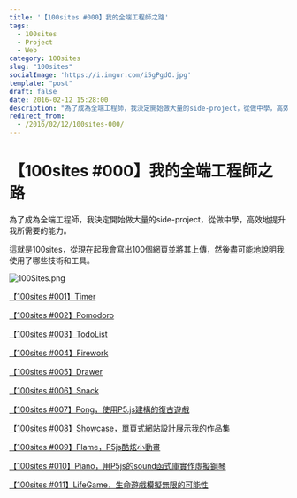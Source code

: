 ```yaml
---
title: '【100sites #000】我的全端工程師之路'
tags:
  - 100sites
  - Project
  - Web
category: 100sites
slug: "100sites"
socialImage: 'https://i.imgur.com/i5gPgdO.jpg'
template: "post"
draft: false
date: 2016-02-12 15:28:00
description: "為了成為全端工程師，我決定開始做大量的side-project，從做中學，高效地提升我所需要的能力。"
redirect_from:
  - /2016/02/12/100sites-000/
---
```


# 【100sites #000】我的全端工程師之路

為了成為全端工程師，我決定開始做大量的side-project，從做中學，高效地提升我所需要的能力。

這就是100sites，從現在起我會寫出100個網頁並將其上傳，然後盡可能地說明我使用了哪些技術和工具。

![100Sites.png](https://imgur.com/i5gPgdO.png)

[【100sites #001】Timer](https://easonchang.com/2016/02/12/100sites-001-timer/)

[【100sites #002】Pomodoro](https://easonchang.com/2016/02/12/100sites-002-pomodoro/)

[【100sites #003】TodoList](https://easonchang.com/2016/02/13/100sites-003-todolist/)

[【100sites #004】Firework](https://easonchang.com/2016/02/14/100sites-004-firework/)

[【100sites #005】Drawer](https://easonchang.com/2016/02/15/100sites-005-drawer/)

[【100sites #006】Snack](https://easonchang.com/2016/02/16/100sites-006-snack/)

[【100sites #007】Pong，使用P5.js建構的復古遊戲](https://easonchang.com/2016/03/19/100sites-007-pong/)

[【100sites #008】Showcase，單頁式網站設計展示我的作品集](https://easonchang.com/2016/03/20/100sites-008-showcase/)

[【100sites #009】Flame，P5js酷炫小動畫](https://easonchang.com/2016/03/23/100sites-009-flame/)

[【100sites #010】Piano，用P5js的sound函式庫實作虛擬鋼琴](https://easonchang.com/2016/03/25/100sites-010-piano/)

[【100sites #011】LifeGame，生命遊戲模擬無限的可能性](https://easonchang.com/2016/03/28/100sites-011-lifegame/)
